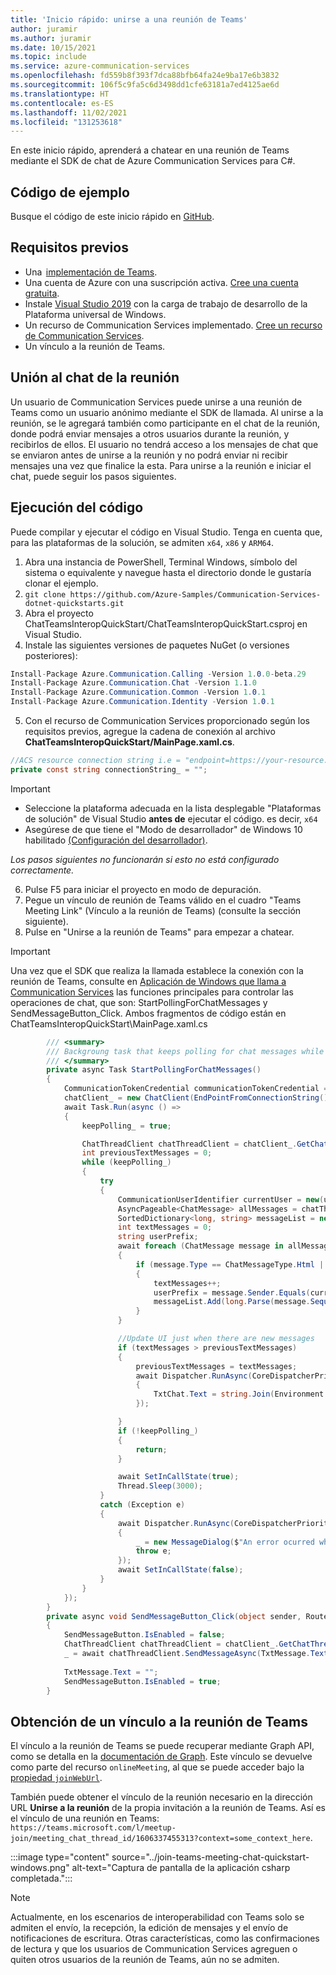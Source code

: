 ```yaml
---
title: 'Inicio rápido: unirse a una reunión de Teams'
author: juramir
ms.author: juramir
ms.date: 10/15/2021
ms.topic: include
ms.service: azure-communication-services
ms.openlocfilehash: fd559b8f393f7dca88bfb64fa24e9ba17e6b3832
ms.sourcegitcommit: 106f5c9fa5c6d3498dd1cfe63181a7ed4125ae6d
ms.translationtype: HT
ms.contentlocale: es-ES
ms.lasthandoff: 11/02/2021
ms.locfileid: "131253618"
---
```

En este inicio rápido, aprenderá a chatear en una reunión de Teams mediante el SDK de chat de Azure Communication Services para C#.

## <a name="sample-code"></a>Código de ejemplo
Busque el código de este inicio rápido en [GitHub](https://github.com/Azure-Samples/communication-services-dotnet-quickstarts/tree/main/ChatTeamsInteropQuickStart).

## <a name="prerequisites"></a>Requisitos previos 

* Una  [implementación de Teams](/deployoffice/teams-install). 
* Una cuenta de Azure con una suscripción activa. [Cree una cuenta gratuita](https://azure.microsoft.com/free/?WT.mc_id=A261C142F).  
* Instale [Visual Studio 2019](https://visualstudio.microsoft.com/downloads/) con la carga de trabajo de desarrollo de la Plataforma universal de Windows.  
* Un recurso de Communication Services implementado. [Cree un recurso de Communication Services](../../create-communication-resource.md). 
* Un vínculo a la reunión de Teams.

## <a name="joining-the-meeting-chat"></a>Unión al chat de la reunión 

Un usuario de Communication Services puede unirse a una reunión de Teams como un usuario anónimo mediante el SDK de llamada. Al unirse a la reunión, se le agregará también como participante en el chat de la reunión, donde podrá enviar mensajes a otros usuarios durante la reunión, y recibirlos de ellos. El usuario no tendrá acceso a los mensajes de chat que se enviaron antes de unirse a la reunión y no podrá enviar ni recibir mensajes una vez que finalice la esta. Para unirse a la reunión e iniciar el chat, puede seguir los pasos siguientes.

## <a name="run-the-code"></a>Ejecución del código
Puede compilar y ejecutar el código en Visual Studio. Tenga en cuenta que, para las plataformas de la solución, se admiten `x64`, `x86` y `ARM64`. 

1. Abra una instancia de PowerShell, Terminal Windows, símbolo del sistema o equivalente y navegue hasta el directorio donde le gustaría clonar el ejemplo.
2. `git clone https://github.com/Azure-Samples/Communication-Services-dotnet-quickstarts.git`
3. Abra el proyecto ChatTeamsInteropQuickStart/ChatTeamsInteropQuickStart.csproj en Visual Studio.
4. Instale las siguientes versiones de paquetes NuGet (o versiones posteriores):
``` csharp
Install-Package Azure.Communication.Calling -Version 1.0.0-beta.29
Install-Package Azure.Communication.Chat -Version 1.1.0
Install-Package Azure.Communication.Common -Version 1.0.1
Install-Package Azure.Communication.Identity -Version 1.0.1

```

5. Con el recurso de Communication Services proporcionado según los requisitos previos, agregue la cadena de conexión al archivo **ChatTeamsInteropQuickStart/MainPage.xaml.cs**. 

``` csharp
//ACS resource connection string i.e = "endpoint=https://your-resource.communication.azure.net/;accesskey=your-access-key";
private const string connectionString_ = "";
```

> [!IMPORTANT]
> * Seleccione la plataforma adecuada en la lista desplegable "Plataformas de solución" de Visual Studio <b>antes de</b> ejecutar el código. es decir, `x64`
> * Asegúrese de que tiene el "Modo de desarrollador" de Windows 10 habilitado [(Configuración del desarrollador)](/windows/apps/get-started/enable-your-device-for-development).
>  
>  *Los pasos siguientes no funcionarán si esto no está configurado correctamente.*


6. Pulse F5 para iniciar el proyecto en modo de depuración.
7. Pegue un vínculo de reunión de Teams válido en el cuadro "Teams Meeting Link" (Vínculo a la reunión de Teams) (consulte la sección siguiente).
8. Pulse en "Unirse a la reunión de Teams" para empezar a chatear.

> [!IMPORTANT]
> Una vez que el SDK que realiza la llamada establece la conexión con la reunión de Teams, consulte en [Aplicación de Windows que llama a Communication Services](../../voice-video-calling/getting-started-with-calling.md) las funciones principales para controlar las operaciones de chat, que son: StartPollingForChatMessages y SendMessageButton_Click. Ambos fragmentos de código están en ChatTeamsInteropQuickStart\MainPage.xaml.cs 

```csharp
        /// <summary>
        /// Backgroung task that keeps polling for chat messages while the call connection is stablished
        /// </summary>
        private async Task StartPollingForChatMessages()
        {
            CommunicationTokenCredential communicationTokenCredential = new(user_token_);
            chatClient_ = new ChatClient(EndPointFromConnectionString(), communicationTokenCredential);
            await Task.Run(async () =>
            {
                keepPolling_ = true;

                ChatThreadClient chatThreadClient = chatClient_.GetChatThreadClient(thread_Id_);
                int previousTextMessages = 0;
                while (keepPolling_)
                {
                    try
                    {
                        CommunicationUserIdentifier currentUser = new(user_Id_);
                        AsyncPageable<ChatMessage> allMessages = chatThreadClient.GetMessagesAsync();
                        SortedDictionary<long, string> messageList = new();
                        int textMessages = 0;
                        string userPrefix;
                        await foreach (ChatMessage message in allMessages)
                        {
                            if (message.Type == ChatMessageType.Html || message.Type == ChatMessageType.Text)
                            {
                                textMessages++;
                                userPrefix = message.Sender.Equals(currentUser) ? "[you]:" : "";
                                messageList.Add(long.Parse(message.SequenceId), $"{userPrefix}{StripHtml(message.Content.Message)}");
                            }
                        }

                        //Update UI just when there are new messages
                        if (textMessages > previousTextMessages)
                        {
                            previousTextMessages = textMessages;
                            await Dispatcher.RunAsync(CoreDispatcherPriority.Normal, () =>
                            {
                                TxtChat.Text = string.Join(Environment.NewLine, messageList.Values.ToList());
                            });

                        }
                        if (!keepPolling_)
                        {
                            return;
                        }

                        await SetInCallState(true);
                        Thread.Sleep(3000);
                    }
                    catch (Exception e)
                    {
                        await Dispatcher.RunAsync(CoreDispatcherPriority.Normal, () =>
                        {
                            _ = new MessageDialog($"An error ocurred while fetching messages in PollingChatMessagesAsync(). The application will shutdown. Details : {e.Message}").ShowAsync();
                            throw e;
                        });
                        await SetInCallState(false);
                    }
                }
            });
        }
        private async void SendMessageButton_Click(object sender, RoutedEventArgs e)
        {
            SendMessageButton.IsEnabled = false;
            ChatThreadClient chatThreadClient = chatClient_.GetChatThreadClient(thread_Id_);
            _ = await chatThreadClient.SendMessageAsync(TxtMessage.Text);
            
            TxtMessage.Text = "";
            SendMessageButton.IsEnabled = true;
        }
```



## <a name="get-a-teams-meeting-link"></a>Obtención de un vínculo a la reunión de Teams

El vínculo a la reunión de Teams se puede recuperar mediante Graph API, como se detalla en la [documentación de Graph](/graph/api/onlinemeeting-createorget?tabs=http&view=graph-rest-beta&preserve-view=true). Este vínculo se devuelve como parte del recurso `onlineMeeting`, al que se puede acceder bajo la [propiedad `joinWebUrl`](/graph/api/resources/onlinemeeting?view=graph-rest-beta&preserve-view=true). 

También puede obtener el vínculo de la reunión necesario en la dirección URL **Unirse a la reunión** de la propia invitación a la reunión de Teams.
Así es el vínculo de una reunión en Teams: `https://teams.microsoft.com/l/meetup-join/meeting_chat_thread_id/1606337455313?context=some_context_here`. 

:::image type="content" source="../join-teams-meeting-chat-quickstart-windows.png" alt-text="Captura de pantalla de la aplicación csharp completada.":::

> [!NOTE] 
> Actualmente, en los escenarios de interoperabilidad con Teams solo se admiten el envío, la recepción, la edición de mensajes y el envío de notificaciones de escritura. Otras características, como las confirmaciones de lectura y que los usuarios de Communication Services agreguen o quiten otros usuarios de la reunión de Teams, aún no se admiten.
